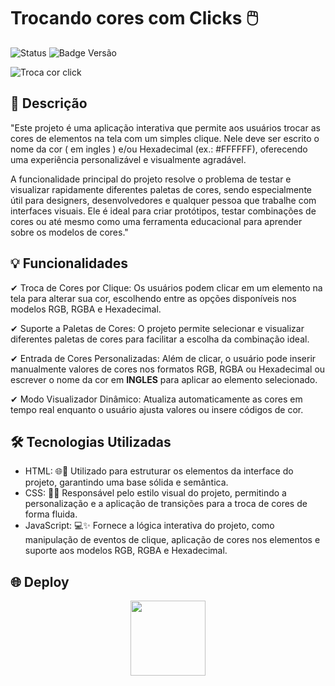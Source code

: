 # Trocando cores com Clicks 🖱️

![Status](https://img.shields.io/badge/status-FINALIZADO!-blue)
![Badge Versão](https://img.shields.io/badge/versão-1.0.0-blue)

![Troca cor click](https://github.com/user-attachments/assets/f78dd750-ca7b-49f0-9980-301cc6de878e)


## 📘 Descrição

"Este projeto é uma aplicação interativa que permite aos usuários trocar as cores de elementos na tela com um simples clique. Nele deve ser escrito o nome da cor ( em ingles ) e/ou Hexadecimal (ex.: #FFFFFF), oferecendo uma experiência personalizável e visualmente agradável.

A funcionalidade principal do projeto resolve o problema de testar e visualizar rapidamente diferentes paletas de cores, sendo especialmente útil para designers, desenvolvedores e qualquer pessoa que trabalhe com interfaces visuais. Ele é ideal para criar protótipos, testar combinações de cores ou até mesmo como uma ferramenta educacional para aprender sobre os modelos de cores."

## 💡 Funcionalidades


 ✔ Troca de Cores por Clique: Os usuários podem clicar em um elemento na tela para alterar sua cor, escolhendo entre as opções disponíveis nos modelos RGB, RGBA e Hexadecimal.<br>

 ✔ Suporte a Paletas de Cores: O projeto permite selecionar e visualizar diferentes paletas de cores para facilitar a escolha da combinação ideal.<br>

 ✔ Entrada de Cores Personalizadas: Além de clicar, o usuário pode inserir manualmente valores de cores nos formatos RGB, RGBA ou Hexadecimal ou escrever o nome da cor em **INGLES** para aplicar ao elemento selecionado.<br>

 ✔ Modo Visualizador Dinâmico: Atualiza automaticamente as cores em tempo real enquanto o usuário ajusta valores ou insere códigos de cor.

## 🛠️ Tecnologias Utilizadas

- HTML: 🌐📝 Utilizado para estruturar os elementos da interface do projeto, garantindo uma base sólida e semântica. <br>
- CSS: 🎨📐 Responsável pelo estilo visual do projeto, permitindo a personalização e a aplicação de transições para a troca de cores de forma fluida.<br>
- JavaScript: 💻✨ Fornece a lógica interativa do projeto, como manipulação de eventos de clique, aplicação de cores nos elementos e suporte aos modelos RGB, RGBA e Hexadecimal.<br>


## 🌐 Deploy
<div align="center"> 
<a href="https://felipeaz01.github.io/Troca-cor-click/">
  <img   width="120px" src="https://img.shields.io/website-up-down-green-red/http/monip.org.svg"  /> 
</a>
</div>
